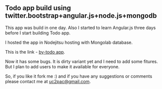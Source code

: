 <h2>Todo app build using twitter.bootstrap+angular.js+node.js+mongodb</h2>

This app was build in one day.
Also I started to learn Angular.js three days before I start building Todo app.

I hosted the app in Nodejitsu hosting with Mongolab database.

This is the link - <a href="http://by-world-todo.nodejitsu.com" target="_blank">by-todo app</a>.

Now it has some bugs. It is dirty variant yet and I need to add some fitures. But I plan to add users to make it available for everyone.

So, if you like it fork me :) and if you have any suggestions or comments please contact me at uc2pac@gmail.com.